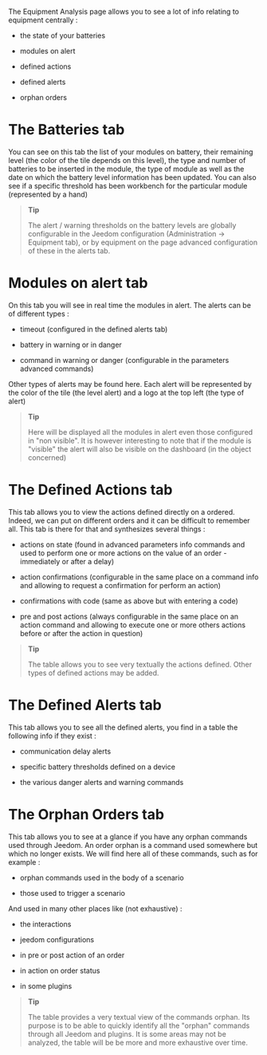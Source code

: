The Equipment Analysis page allows you to see a lot of info
relating to equipment centrally :

-   the state of your batteries

-   modules on alert

-   defined actions

-   defined alerts

-   orphan orders

The Batteries tab 
==================

You can see on this tab the list of your modules on battery,
their remaining level (the color of the tile depends on this level), the
type and number of batteries to be inserted in the module, the type of
module as well as the date on which the battery level information
has been updated. You can also see if a specific threshold has been
workbench for the particular module (represented by a hand)

> **Tip**
>
> The alert / warning thresholds on the battery levels are
> globally configurable in the Jeedom configuration
> (Administration → Equipment tab), or by equipment on the page
> advanced configuration of these in the alerts tab.

Modules on alert tab 
==========================

On this tab you will see in real time the modules in alert. The
alerts can be of different types :

-   timeout (configured in the defined alerts tab)

-   battery in warning or in danger

-   command in warning or danger (configurable in the parameters
    advanced commands)

Other types of alerts may be found here.
Each alert will be represented by the color of the tile (the level
alert) and a logo at the top left (the type of alert)

> **Tip**
>
> Here will be displayed all the modules in alert even those configured in
> "non visible". It is however interesting to note that if the module
> is &quot;visible&quot; the alert will also be visible on the dashboard (in
> the object concerned)

The Defined Actions tab 
=========================

This tab allows you to view the actions defined directly on a
ordered. Indeed, we can put on different orders and it
can be difficult to remember all. This tab is there for that
and synthesizes several things :

-   actions on state (found in advanced parameters
    info commands and used to perform one or more
    actions on the value of an order - immediately or after
    a delay)

-   action confirmations (configurable in the same place on a
    command info and allowing to request a confirmation for
    perform an action)

-   confirmations with code (same as above but with
    entering a code)

-   pre and post actions (always configurable in the same place on
    an action command and allowing to execute one or more others
    actions before or after the action in question)

> **Tip**
>
> The table allows you to see very textually the actions
> defined. Other types of defined actions may be added.

The Defined Alerts tab 
=========================

This tab allows you to see all the defined alerts, you
find in a table the following info if they exist :

-   communication delay alerts

-   specific battery thresholds defined on a device

-   the various danger alerts and warning commands

The Orphan Orders tab 
=============================

This tab allows you to see at a glance if you have any
orphan commands used through Jeedom. An order
orphan is a command used somewhere but which no longer exists.
We will find here all of these commands, such as for example :

-   orphan commands used in the body of a scenario

-   those used to trigger a scenario

And used in many other places like (not exhaustive) :

-   the interactions

-   jeedom configurations

-   in pre or post action of an order

-   in action on order status

-   in some plugins

> **Tip**
>
> The table provides a very textual view of the commands
> orphan. Its purpose is to be able to quickly identify all the
> &quot;orphan&quot; commands through all Jeedom and plugins. It is
> some areas may not be analyzed, the table will be
> be more and more exhaustive over time.
